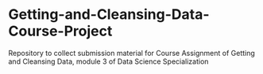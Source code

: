 # Getting-and-Cleansing-Data-Course-Project
Repository to collect submission material for Course Assignment of Getting and Cleansing Data, module 3 of Data Science Specialization
